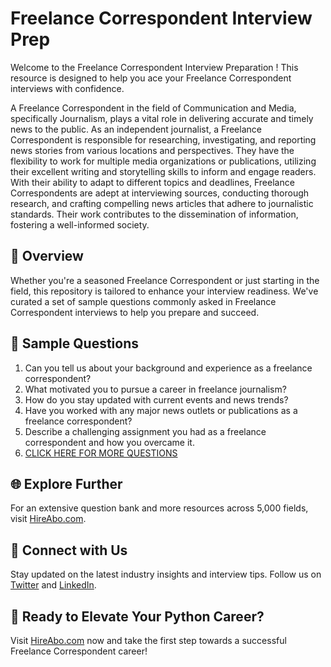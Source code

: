 # Freelance Correspondent Interview Prep

Welcome to the Freelance Correspondent Interview Preparation ! This resource is designed to help you ace your Freelance Correspondent interviews with confidence.

A Freelance Correspondent in the field of Communication and Media, specifically Journalism, plays a vital role in delivering accurate and timely news to the public. As an independent journalist, a Freelance Correspondent is responsible for researching, investigating, and reporting news stories from various locations and perspectives. They have the flexibility to work for multiple media organizations or publications, utilizing their excellent writing and storytelling skills to inform and engage readers. With their ability to adapt to different topics and deadlines, Freelance Correspondents are adept at interviewing sources, conducting thorough research, and crafting compelling news articles that adhere to journalistic standards. Their work contributes to the dissemination of information, fostering a well-informed society.

## 🚀 Overview

Whether you're a seasoned Freelance Correspondent or just starting in the field, this repository is tailored to enhance your interview readiness. We've curated a set of sample questions commonly asked in Freelance Correspondent interviews to help you prepare and succeed.

## 📝 Sample Questions

1. Can you tell us about your background and experience as a freelance correspondent?
2. What motivated you to pursue a career in freelance journalism?
3. How do you stay updated with current events and news trends?
4. Have you worked with any major news outlets or publications as a freelance correspondent?
5. Describe a challenging assignment you had as a freelance correspondent and how you overcame it.
6. [CLICK HERE FOR MORE QUESTIONS](https://hireabo.com/job/8_0_43/Freelance%20Correspondent)

## 🌐 Explore Further

For an extensive question bank and more resources across 5,000 fields, visit [HireAbo.com](https://www.hireabo.com).

## 📱 Connect with Us

Stay updated on the latest industry insights and interview tips. Follow us on [Twitter](https://twitter.com/hireabo) and [LinkedIn](https://www.linkedin.com/in/hire-abo-3609972a8/).

## 🚀 Ready to Elevate Your Python Career?

Visit [HireAbo.com](https://www.hireabo.com) now and take the first step towards a successful Freelance Correspondent career!